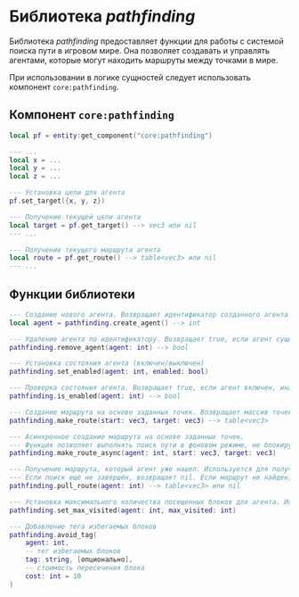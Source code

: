 # Библиотека *pathfinding*

Библиотека *pathfinding* предоставляет функции для работы с системой поиска пути в игровом мире. Она позволяет создавать и управлять агентами, которые могут находить маршруты между точками в мире.

При использовании в логике сущностей следует использовать компонент `core:pathfinding`.

## Компонент `core:pathfinding`

```lua
local pf = entity:get_component("core:pathfinding")

--- ...
local x = ...
local y = ...
local z = ...

--- Установка цели для агента
pf.set_target({x, y, z})

--- Получение текущей цели агента
local target = pf.get_target() --> vec3 или nil
--- ...

--- Получение текущего маршрута агента
local route = pf.get_route() --> table<vec3> или nil
--- ...
```

## Функции библиотеки

```lua
--- Создание нового агента. Возвращает идентификатор созданного агента
local agent = pathfinding.create_agent() --> int

--- Удаление агента по идентификатору. Возвращает true, если агент существовал, иначе false
pathfinding.remove_agent(agent: int) --> bool

--- Установка состояния агента (включен/выключен)
pathfinding.set_enabled(agent: int, enabled: bool)

--- Проверка состояния агента. Возвращает true, если агент включен, иначе false
pathfinding.is_enabled(agent: int) --> bool

--- Создание маршрута на основе заданных точек. Возвращает массив точек маршрута
pathfinding.make_route(start: vec3, target: vec3) --> table<vec3>

--- Асинхронное создание маршрута на основе заданных точек.
--- Функция позволяет выполнять поиск пути в фоновом режиме, не блокируя основной поток выполнения
pathfinding.make_route_async(agent: int, start: vec3, target: vec3)

--- Получение маршрута, который агент уже нашел. Используется для получения маршрута после асинхронного поиска.
--- Если поиск ещё не завершён, возвращает nil. Если маршрут не найден, возвращает пустую таблицу.
pathfinding.pull_route(agent: int) --> table<vec3> или nil

--- Установка максимального количества посещенных блоков для агента. Используется для ограничения объема работы алгоритма поиска пути.
pathfinding.set_max_visited(agent: int, max_visited: int)

--- Добавление тега избегаемых блоков
pathfinding.avoid_tag(
    agent: int,
    -- тег избегаемых блоков
    tag: string, [опционально],
    -- стоимость пересечения блока
    cost: int = 10
)
```
